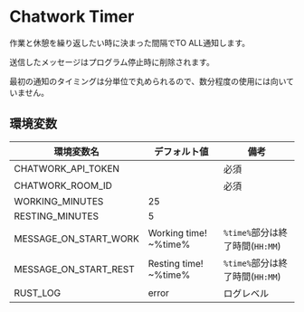 # Chatwork Timer

作業と休憩を繰り返したい時に決まった間隔でTO ALL通知します。

送信したメッセージはプログラム停止時に削除されます。

最初の通知のタイミングは分単位で丸められるので、数分程度の使用には向いていません。

## 環境変数

|環境変数名|デフォルト値|備考|
|---|---|---|
|CHATWORK_API_TOKEN||必須|
|CHATWORK_ROOM_ID||必須|
|WORKING_MINUTES|25||
|RESTING_MINUTES|5||
|MESSAGE_ON_START_WORK|Working time! ~%time%|`%time%`部分は終了時間(`HH:MM`)|
|MESSAGE_ON_START_REST|Resting time! ~%time%|`%time%`部分は終了時間(`HH:MM`)|
|RUST_LOG|error|ログレベル|
